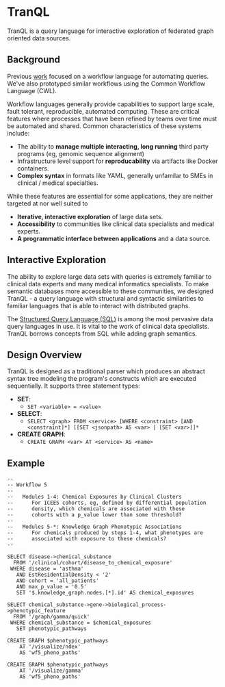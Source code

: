 # TranQL

TranQL is a query language for interactive exploration of federated graph oriented data sources.

## Background

Previous [work](https://github.com/NCATS-Tangerine/ros) focused on a workflow language for automating queries. We've also prototyped similar workflows using the Common Workflow Language (CWL).

Workflow languages generally provide capabilities to support large scale, fault tolerant, reproducible, automated computing. These are critical features where processes that have been refined by teams over time must be automated and shared. Common characteristics of these systems include:
  * The ability to **manage multiple interacting, long running** third party programs (eg, genomic sequence alignment)
  * Infrastructure level support for **reproducability** via artifacts like Docker containers.
  * **Complex syntax** in formats like YAML, generally unfamilar to SMEs in clinical / medical specialties.

While these features are essential for some applications, they are neither targeted at nor well suited to
  * **Iterative, interactive exploration** of large data sets.
  * **Accessibility** to communities like clinical data specialists and medical experts.
  * **A programmatic interface between applications** and a data source.
  
## Interactive Exploration

The ability to explore large data sets with queries is extremely familiar to clinical data experts and many medical informatics specialists. To make semantic databases more accessible to these communities, we designed TranQL - a query language with structural and syntactic similarities to familiar languages that is able to interact with distributed graphs.

The [Structured Query Language (SQL)](https://en.wikipedia.org/wiki/SQL) is among the most pervasive data query languages in use. It is vital to the work of clinical data specialists. TranQL borrows concepts from SQL while adding graph semantics.

## Design Overview

TranQL is designed as a traditional parser which produces an abstract syntax tree modeling the program's constructs which are executed sequentially. It supports three statement types:
  * **SET**: 
    - `SET <variable> = <value>`
  * **SELECT**:
    - `SELECT <graph> FROM <service> [WHERE <constraint> [AND <constraint]*] [[SET <jsonpath> AS <var> | [SET <var>]]*`
  * **CREATE GRAPH**:
    - `CREATE GRAPH <var> AT <service> AS <name>`
  
## Example

```
--
-- Workflow 5
--
--   Modules 1-4: Chemical Exposures by Clinical Clusters
--      For ICEES cohorts, eg, defined by differential population
--      density, which chemicals are associated with these
--      cohorts with a p_value lower than some threshold?
--
--   Modules 5-*: Knowledge Graph Phenotypic Associations 
--      For chemicals produced by steps 1-4, what phenotypes are
--      associated with exposure to these chemicals?
--

SELECT disease->chemical_substance
  FROM '/clinical/cohort/disease_to_chemical_exposure'
 WHERE disease = 'asthma'
   AND EstResidentialDensity < '2'
   AND cohort = 'all_patients'
   AND max_p_value = '0.5'
   SET '$.knowledge_graph.nodes.[*].id' AS chemical_exposures

SELECT chemical_substance->gene->biological_process->phenotypic_feature
  FROM '/graph/gamma/quick'
 WHERE chemical_substance = $chemical_exposures
   SET phenotypic_pathways 

CREATE GRAPH $phenotypic_pathways
    AT '/visualize/ndex'
    AS 'wf5_pheno_paths'

CREATE GRAPH $phenotypic_pathways
    AT '/visualize/gamma'
    AS 'wf5_pheno_paths'
```
